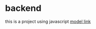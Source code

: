 # backend

this is a project using javascript
[model link](https://app.eraser.io/workspace/ZN6MKo0887xifGeFg0Y1?origin=share)